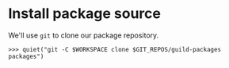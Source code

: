 # Install package source

We'll use `git` to clone our package repository.

    >>> quiet("git -C $WORKSPACE clone $GIT_REPOS/guild-packages packages")
